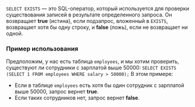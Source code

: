 `SELECT EXISTS` — это SQL-оператор, который используется для проверки существования записей в результате определенного запроса. Он возвращает **true** (истина), если подзапрос, вложенный в `EXISTS`, возвращает хотя бы одну строку, и **false** (ложь), если не возвращает ни одной.
### Пример использования
Предположим, у нас есть таблица `employees`, и мы хотим проверить, существуют ли сотрудники с зарплатой выше 50000:
`SELECT EXISTS (SELECT 1 FROM employees WHERE salary > 50000);`
В этом примере:
- Если в таблице `employees` есть хотя бы один сотрудник с зарплатой выше 50000, запрос вернет **true**.
- Если таких сотрудников нет, запрос вернет **false**.
